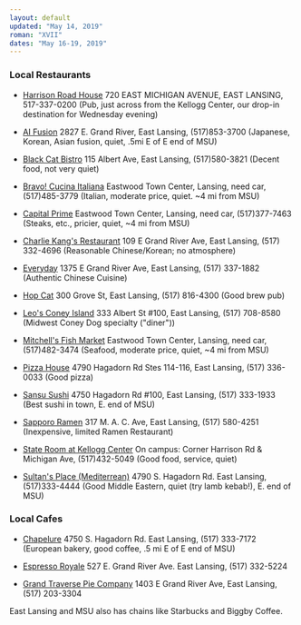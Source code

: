 ```yaml
---
layout: default
updated: "May 14, 2019"
roman: "XVII"
dates: "May 16-19, 2019"
---
```






### Local Restaurants

- [Harrison Road House](https://harrisonroadhouse.com/) 720 EAST MICHIGAN AVENUE, EAST LANSING, 517-337-0200 (Pub, just across from the Kellogg Center, our drop-in destination for Wednesday evening)

- [AI Fusion](https://www.ai-fusion.com/) 2827 E. Grand River, East Lansing, (517)853-3700 (Japanese, Korean, Asian fusion, quiet, .5mi E of E end of MSU) 
- [Black Cat Bistro](http://www.blackcatbistroel.com/) 115 Albert Ave, East Lansing, (517)580-3821 (Decent food, not very quiet)
- [Bravo! Cucina Italiana](https://bravoitalian.com/lansing.html) Eastwood Town Center, Lansing, need car, (517)485-3779 (Italian, moderate price, quiet. ~4 mi from MSU)
- [Capital Prime](http://capitalprimelansing.com/) Eastwood Town Center, Lansing, need car, (517)377-7463 (Steaks, etc., pricier, quiet, ~4 mi from MSU)
- [Charlie Kang's Restaurant](http://charliekangs.com/) 109 E Grand River Ave, East Lansing, (517) 332-4696 (Reasonable Chinese/Korean; no atmosphere)
- [Everyday](https://www.facebook.com/pages/Everyday-Restaurant/185849138099647) 1375 E Grand River Ave, East Lansing, (517) 337-1882 (Authentic Chinese Cuisine)
- [Hop Cat](https://hopcat.com/east-lansing) 300 Grove St, East Lansing, (517) 816-4300 (Good brew pub)
- [Leo's Coney Island](http://www.leosmsu.com/) 333 Albert St #100, East Lansing, (517) 708-8580 (Midwest Coney Dog specialty ("diner"))
- [Mitchell's Fish Market](http://www.mitchellsfishmarket.com/locations/lansing-eastwood/#) Eastwood Town Center, Lansing, need car, (517)482-3474 (Seafood, moderate price, quiet, ~4 mi from MSU)
- [Pizza House](https://pizzahouse.com/locations/east-lansing/) 4790 Hagadorn Rd Stes 114-116, East Lansing, (517) 336-0033 (Good pizza)
- [Sansu Sushi](https://sansu-sushi.com/) 4750 Hagadorn Rd #100, East Lansing, (517) 333-1933 (Best sushi in town, E. end of MSU)
- [Sapporo Ramen](https://www.allmenus.com/mi/east-lansing/503250-sapporo-ramen-noodles/menu/) 317 M. A. C. Ave, East Lansing, (517) 580-4251 (Inexpensive, limited Ramen Restaurant)
- [State Room at Kellogg Center](https://kelloggcenter.com/stateroomrestaurant) On campus: Corner Harrison Rd & Michigan Ave, (517)432-5049 (Good food, service, quiet) 
- [Sultan's Place (Mediterrean)](https://www.sultansmediterranean.com/) 4790 S. Hagadorn Rd. East Lansing, (517)333-4444 (Good Middle Eastern, quiet (try lamb kebab!), E. end of MSU)




### Local Cafes

- [Chapelure](https://www.facebook.com/chapelurepastry/) 4750 S. Hagadorn Rd. East Lansing, (517) 333-7172 (European bakery, good coffee, .5 mi E of E end of MSU)

- [Espresso Royale](https://espressoroyalecoffee.com/grand-river) 527 E. Grand River Ave. East Lansing, (517) 332-5224
- [Grand Traverse Pie Company](https://gtpie.com/locations/east-lansing/) 1403 E Grand River Ave, East Lansing, (517) 203-3304

East Lansing and MSU also has chains like Starbucks and Biggby Coffee.
